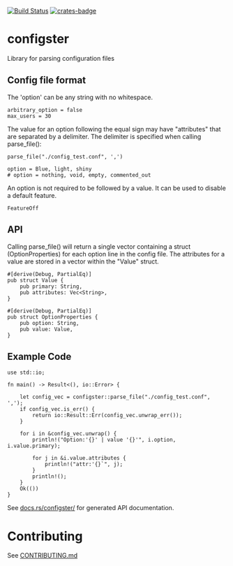 [![Build Status](https://travis-ci.com/theimpossibleastronaut/configster.svg?branch=trunk)](https://travis-ci.com/theimpossibleastronaut/configster)
[![crates-badge]][crates-url]

[crates-badge]: https://img.shields.io/crates/v/configster.svg
[crates-url]: https://crates.io/crates/configster

# configster

Library for parsing configuration files

## Config file format

The 'option' can be any string with no whitespace.

```
arbitrary_option = false
max_users = 30
```

The value for an option following the equal sign may have "attributes"
that are separated by a delimiter. The delimiter is specified when
calling parse_file():

    parse_file("./config_test.conf", ',')


```
option = Blue, light, shiny
# option = nothing, void, empty, commented_out
```

An option is not required to be followed by a value. It can be used to disable a default feature.

```
FeatureOff
```

## API

Calling parse_file() will return a single vector containing a struct
(OptionProperties) for each option line in the config file. The
attributes for a value are stored in a vector within the "Value"
struct.

```
#[derive(Debug, PartialEq)]
pub struct Value {
    pub primary: String,
    pub attributes: Vec<String>,
}

#[derive(Debug, PartialEq)]
pub struct OptionProperties {
    pub option: String,
    pub value: Value,
}
```

## Example Code

```
use std::io;

fn main() -> Result<(), io::Error> {

    let config_vec = configster::parse_file("./config_test.conf", ',');
    if config_vec.is_err() {
        return io::Result::Err(config_vec.unwrap_err());
    }

    for i in &config_vec.unwrap() {
        println!("Option:'{}' | value '{}'", i.option, i.value.primary);

        for j in &i.value.attributes {
            println!("attr:'{}`", j);
        }
        println!();
    }
    Ok(())
}
```

See [docs.rs/configster/](https://docs.rs/configster/0.1.0/configster/fn.parse_file.html)
for generated API documentation.

# Contributing

See [CONTRIBUTING.md](https://github.com/theimpossibleastronaut/configster/CONTRIBUTING.md)
